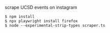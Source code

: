 scrape UCSD events on instagram

```shell
$ npm install
$ npx playwright install firefox
$ node --experimental-strip-types scraper.ts
```
